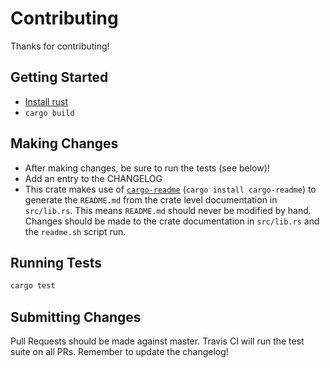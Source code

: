 # Contributing

Thanks for contributing!


## Getting Started

- [Install rust](https://www.rust-lang.org/en-US/install.html)
- `cargo build`


## Making Changes

- After making changes, be sure to run the tests (see below)!
- Add an entry to the CHANGELOG
- This crate makes use of [`cargo-readme`](https://github.com/livioribeiro/cargo-readme) (`cargo install cargo-readme`)
  to generate the `README.md` from the crate level documentation in `src/lib.rs`.
  This means `README.md` should never be modified by hand.
  Changes should be made to the crate documentation in `src/lib.rs` and the `readme.sh` script run.


## Running Tests

```bash
cargo test
```


## Submitting Changes

Pull Requests should be made against master.
Travis CI will run the test suite on all PRs.
Remember to update the changelog!

